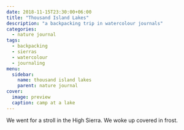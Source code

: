 ```yaml
---
date: 2018-11-15T23:30:00+06:00
title: "Thousand Island Lakes"
description: "a backpacking trip in watercolour journals"
categories:
  - nature journal
tags:
  - backpacking
  - sierras
  - watercolour
  - journaling
menu:
  sidebar:
    name: thousand island lakes
    parent: nature journal
cover:
  image: preview
  caption: camp at a lake
---
```


We went for a stroll in the High Sierra. We woke up covered in frost.
